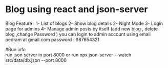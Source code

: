 # Blog using react and json-server
Blog Feature :
1- List of blogs 
2- Show blog detalis
2- Night Mode
3- Login page for admins
4- Manage admin posts by itself (add new blog , delete blog ,change Password )
you can login to admin account using 
email pedram at gmail.com
password : 987654321

#Run info  
run json server in port 8000
or run 
npx json-server --watch src/data/db.json --port 8000
